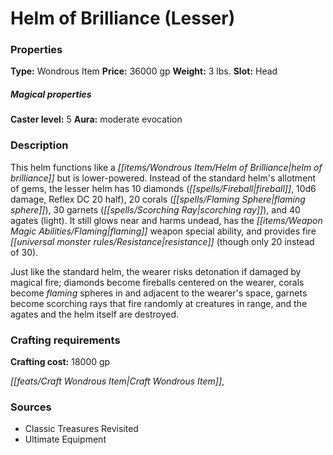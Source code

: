 ﻿---
Title: "Helm of Brilliance (Lesser)"
Type: "Wondrous Item"
Price: "36000 gp"
Weight: "3 lbs."
Slot: "Head"
Caster level: "5"
Aura: "moderate evocation"
Description: |
  "This helm functions like a _helm of brilliance_ but is lower-powered. Instead of the standard helm's allotment of gems, the lesser helm has 10 diamonds (_fireball_, 10d6 damage, Reflex DC 20 half), 20 corals (_flaming sphere_), 30 garnets (_scorching ray_), and 40 agates (_light_). It still glows near and harms undead, has the _flaming_ weapon special ability, and provides fire resistance (though only 20 instead of 30).
  Just like the standard helm, the wearer risks detonation if damaged by magical fire; diamonds become _fireballs_ centered on the wearer, corals become _flaming spheres_ in and adjacent to the wearer's space, garnets become _scorching rays_ that fire randomly at creatures in range, and the agates and the helm itself are destroyed."
Crafting cost: "18000 gp"
Sources: "['Classic Treasures Revisited', 'Ultimate Equipment']"
---

# Helm of Brilliance (Lesser)

### Properties

**Type:** Wondrous Item **Price:** 36000 gp **Weight:** 3 lbs. **Slot:** Head

##### Magical properties

**Caster level:** 5 **Aura:** moderate evocation

### Description

This helm functions like a _[[items/Wondrous Item/Helm of Brilliance|helm of brilliance]]_ but is lower-powered. Instead of the standard helm's allotment of gems, the lesser helm has 10 diamonds (_[[spells/Fireball|fireball]]_, 10d6 damage, Reflex DC 20 half), 20 corals (_[[spells/Flaming Sphere|flaming sphere]]_), 30 garnets (_[[spells/Scorching Ray|scorching ray]]_), and 40 agates (light). It still glows near and harms undead, has the _[[items/Weapon Magic Abilities/Flaming|flaming]]_ weapon special ability, and provides fire _[[universal monster rules/Resistance|resistance]]_ (though only 20 instead of 30).

Just like the standard helm, the wearer risks detonation if damaged by magical fire; diamonds become fireballs centered on the wearer, corals become _flaming_ spheres in and adjacent to the wearer's space, garnets become scorching rays that fire randomly at creatures in range, and the agates and the helm itself are destroyed.

### Crafting requirements

**Crafting cost:** 18000 gp

_[[feats/Craft Wondrous Item|Craft Wondrous Item]]_,

### Sources

* Classic Treasures Revisited
* Ultimate Equipment